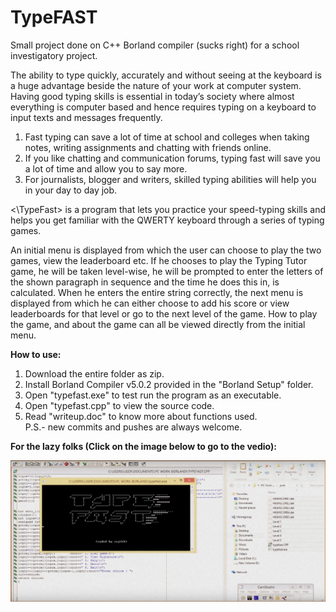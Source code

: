 # TypeFAST


Small project done on C++ Borland compiler (sucks right) for a school investigatory project.


The ability to type quickly, accurately and without seeing at the keyboard is a huge advantage beside the nature of your work at computer system. Having good typing skills is essential in today’s society where almost everything is computer based and hence requires typing on a keyboard to input texts and messages frequently.

1. Fast typing can save a lot of time at school and colleges when taking notes, writing assignments and chatting with friends online.
2. If you like chatting and communication forums, typing fast will save you a lot of time and allow you to say more.
3. For journalists, blogger and writers, skilled typing abilities will help you in your day to day job.


<\TypeFast> is a program that lets you practice your speed-typing skills and helps you get familiar with the QWERTY keyboard through a series of typing games.



An initial menu is displayed from which the user can choose to play the two games, view the leaderboard etc. If he chooses to play the Typing Tutor game, he will be taken level-wise, he will be prompted to enter the letters of the shown paragraph in sequence and the time he does this in, is calculated. When he enters the entire string correctly, the next menu is displayed from which he can either choose to add his score or view leaderboards for that level or go to the next level of the game. How to play the game, and about the game can all be viewed directly from the initial menu.


**How to use:**

1) Download the entire folder as zip.  
2) Install Borland Compiler v5.0.2 provided in the "Borland Setup" folder.  
3) Open "typefast.exe" to test run the program as an executable.  
4) Open "typefast.cpp" to view the source code.  
5) Read "writeup.doc" to know more about functions used.  
P.S.- new commits and pushes are always welcome.  
  
  


**For the lazy folks (Click on the image below to go to the vedio):**

[![Click to watch the demo vedio](https://github.com/SujithSizon/TypeFAST/raw/master/Capture.PNG)](https://www.youtube.com/watch?v=trWaaisfIs0)



